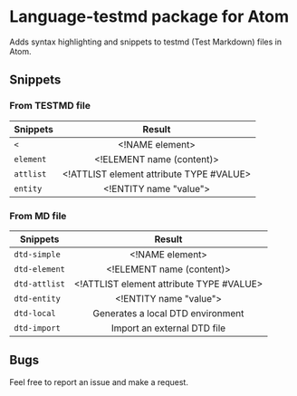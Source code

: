 # Language-testmd package for Atom

Adds syntax highlighting and snippets to testmd (Test Markdown) files in Atom.

## Snippets

### From TESTMD file

| Snippets      | Result                                         |
| ------------- |:----------------------------------------------:|
| `<`           | &lt;!NAME element&gt;                          |
| `element`     | &lt;!ELEMENT name (content)&gt;                |
| `attlist`     | &lt;!ATTLIST element attribute TYPE #VALUE&gt; |
| `entity`      | &lt;!ENTITY name "value"&gt;                   |

### From MD file

| Snippets          | Result                                         |
| ----------------- |:----------------------------------------------:|
| `dtd-simple`      | &lt;!NAME element&gt;                          |
| `dtd-element`     | &lt;!ELEMENT name (content)&gt;                |
| `dtd-attlist`     | &lt;!ATTLIST element attribute TYPE #VALUE&gt; |
| `dtd-entity`      | &lt;!ENTITY name "value"&gt;                   |
| `dtd-local`       | Generates a local DTD environment              |
| `dtd-import`      | Import an external DTD file                    |

## Bugs

Feel free to report an issue and make a request.
